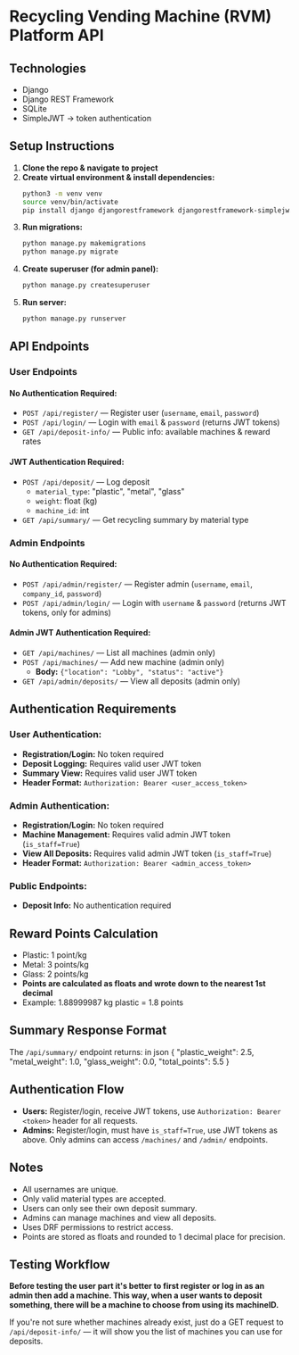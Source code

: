 # Recycling Vending Machine (RVM) Platform API

## Technologies
- Django
- Django REST Framework
- SQLite 
- SimpleJWT -> token authentication

## Setup Instructions

1. **Clone the repo & navigate to project**
2. **Create virtual environment & install dependencies:**
   ```bash
   python3 -m venv venv
   source venv/bin/activate
   pip install django djangorestframework djangorestframework-simplejwt
   ```
3. **Run migrations:**
   ```bash
   python manage.py makemigrations
   python manage.py migrate
   ```
4. **Create superuser (for admin panel):**
   ```bash
   python manage.py createsuperuser
   ```
5. **Run server:**
   ```bash
   python manage.py runserver
   ```

## API Endpoints

### User Endpoints

#### **No Authentication Required:**
- `POST /api/register/` — Register user (`username`, `email`, `password`)
- `POST /api/login/` — Login with `email` & `password` (returns JWT tokens)
- `GET /api/deposit-info/` — Public info: available machines & reward rates

#### **JWT Authentication Required:**
- `POST /api/deposit/` — Log deposit
  - `material_type`: "plastic", "metal", "glass"
  - `weight`: float (kg)
  - `machine_id`: int
- `GET /api/summary/` — Get recycling summary by material type

### Admin Endpoints

#### **No Authentication Required:**
- `POST /api/admin/register/` — Register admin (`username`, `email`, `company_id`, `password`)
- `POST /api/admin/login/` — Login with `username` & `password` (returns JWT tokens, only for admins)

#### **Admin JWT Authentication Required:**
- `GET /api/machines/` — List all machines (admin only)
- `POST /api/machines/` — Add new machine (admin only)
  - **Body:** `{"location": "Lobby", "status": "active"}`
- `GET /api/admin/deposits/` — View all deposits (admin only)

## Authentication Requirements

### **User Authentication:**
- **Registration/Login:** No token required
- **Deposit Logging:** Requires valid user JWT token
- **Summary View:** Requires valid user JWT token
- **Header Format:** `Authorization: Bearer <user_access_token>`

### **Admin Authentication:**
- **Registration/Login:** No token required
- **Machine Management:** Requires valid admin JWT token (`is_staff=True`)
- **View All Deposits:** Requires valid admin JWT token (`is_staff=True`)
- **Header Format:** `Authorization: Bearer <admin_access_token>`

### **Public Endpoints:**
- **Deposit Info:** No authentication required

## Reward Points Calculation
- Plastic: 1 point/kg
- Metal: 3 points/kg
- Glass: 2 points/kg
- **Points are calculated as floats and wrote down to the nearest 1st decimal**
- Example: 1.88999987 kg plastic = 1.8 points

## Summary Response Format
The `/api/summary/` endpoint returns:
in json
{
  "plastic_weight": 2.5,
  "metal_weight": 1.0,
  "glass_weight": 0.0,
  "total_points": 5.5
}


## Authentication Flow
- **Users:** Register/login, receive JWT tokens, use `Authorization: Bearer <token>` header for all requests.
- **Admins:** Register/login, must have `is_staff=True`, use JWT tokens as above. Only admins can access `/machines/` and `/admin/` endpoints.

## Notes
- All usernames are unique.
- Only valid material types are accepted.
- Users can only see their own deposit summary.
- Admins can manage machines and view all deposits.
- Uses DRF permissions to restrict access.
- Points are stored as floats and rounded to 1 decimal place for precision.

## Testing Workflow
**Before testing the user part it's better to first register or log in as an admin then add a machine. This way, when a user wants to deposit something, there will be a machine to choose from using its machineID.**

If you're not sure whether machines already exist, just do a GET request to `/api/deposit-info/` — it will show you the list of machines you can use for deposits. 
